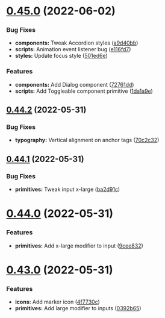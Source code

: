# [0.45.0](https://github.com/jacecotton/tcds/compare/v0.44.2...v0.45.0) (2022-06-02)


### Bug Fixes

* **components:** Tweak Accordion styles ([a9d40bb](https://github.com/jacecotton/tcds/commit/a9d40bbf9e1019ac959062a5ed6c29dc705b6617))
* **scripts:** Animation event listener bug ([e116fd7](https://github.com/jacecotton/tcds/commit/e116fd7b17c26902f34dbef6fe76d69df3fdbe3d))
* **styles:** Update focus style ([501ed6e](https://github.com/jacecotton/tcds/commit/501ed6e968b2892f19f770f15958bb93779b4540))


### Features

* **components:** Add Dialog component ([72761dd](https://github.com/jacecotton/tcds/commit/72761dd6a22f2acf9a799ef7bee6f8327909de59))
* **scripts:** Add Toggleable component primitive ([1da1a9e](https://github.com/jacecotton/tcds/commit/1da1a9ee39c442c904497813b82e302a94f89d8e))



## [0.44.2](https://github.com/jacecotton/tcds/compare/v0.44.1...v0.44.2) (2022-05-31)


### Bug Fixes

* **typography:** Vertical alignment on anchor tags ([70c2c32](https://github.com/jacecotton/tcds/commit/70c2c32b7cae5a8dfe9d8643fa9d27437cc290e3))



## [0.44.1](https://github.com/jacecotton/tcds/compare/v0.44.0...v0.44.1) (2022-05-31)


### Bug Fixes

* **primitives:** Tweak input x-large ([ba2d91c](https://github.com/jacecotton/tcds/commit/ba2d91c73a5273fdc26f7c6ccedff1b758a0e60d))



# [0.44.0](https://github.com/jacecotton/tcds/compare/v0.43.0...v0.44.0) (2022-05-31)


### Features

* **primitives:** Add x-large modifier to input ([9cee832](https://github.com/jacecotton/tcds/commit/9cee832ca7f9cc623931beb458097ba436aa61af))



# [0.43.0](https://github.com/jacecotton/tcds/compare/v0.42.6...v0.43.0) (2022-05-31)


### Features

* **icons:** Add marker icon ([4f7730c](https://github.com/jacecotton/tcds/commit/4f7730cff379948d163ce4a87a2b686c86cf7956))
* **primitives:** Add large modifier to inputs ([0392b65](https://github.com/jacecotton/tcds/commit/0392b65bee85c8893787af20bca7768ad49e4c24))



